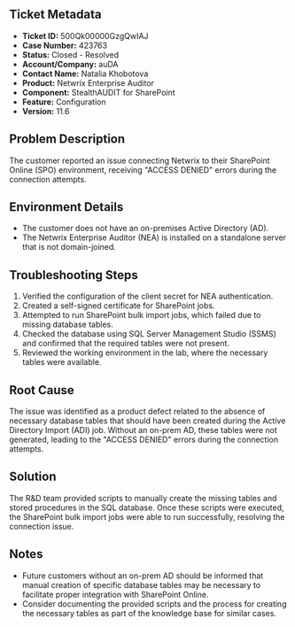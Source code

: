 ## Ticket Metadata
- **Ticket ID:** 500Qk00000GzgQwIAJ
- **Case Number:** 423763
- **Status:** Closed - Resolved
- **Account/Company:** auDA
- **Contact Name:** Natalia Khobotova
- **Product:** Netwrix Enterprise Auditor
- **Component:** StealthAUDIT for SharePoint
- **Feature:** Configuration
- **Version:** 11.6

## Problem Description
The customer reported an issue connecting Netwrix to their SharePoint Online (SPO) environment, receiving "ACCESS DENIED" errors during the connection attempts.

## Environment Details
- The customer does not have an on-premises Active Directory (AD).
- The Netwrix Enterprise Auditor (NEA) is installed on a standalone server that is not domain-joined.

## Troubleshooting Steps
1. Verified the configuration of the client secret for NEA authentication.
2. Created a self-signed certificate for SharePoint jobs.
3. Attempted to run SharePoint bulk import jobs, which failed due to missing database tables.
4. Checked the database using SQL Server Management Studio (SSMS) and confirmed that the required tables were not present.
5. Reviewed the working environment in the lab, where the necessary tables were available.

## Root Cause
The issue was identified as a product defect related to the absence of necessary database tables that should have been created during the Active Directory Import (ADI) job. Without an on-prem AD, these tables were not generated, leading to the "ACCESS DENIED" errors during the connection attempts.

## Solution
The R&D team provided scripts to manually create the missing tables and stored procedures in the SQL database. Once these scripts were executed, the SharePoint bulk import jobs were able to run successfully, resolving the connection issue.

## Notes
- Future customers without an on-prem AD should be informed that manual creation of specific database tables may be necessary to facilitate proper integration with SharePoint Online.
- Consider documenting the provided scripts and the process for creating the necessary tables as part of the knowledge base for similar cases.